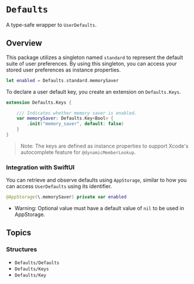 # ``Defaults``

A type-safe wrapper to `UserDefaults`.

## Overview

This package utilizes a singleton named `standard` to represent the default suite of user preferences. By using this singleton, you can access your stored user preferences as instance properties.

```swift
let enabled = Defaults.standard.memorySaver
```

To declare a user default key, you create an extension on `Defaults.Keys`.

```swift
extension Defaults.Keys {

    /// Indicates whether memory saver is enabled.
    var memorySaver: Defaults.Key<Bool> {
        .init("memory_saver", default: false)
    }
}
```

> Note: 
> The keys are defined as instance properties to support Xcode's autocomplete feature for `@dynamicMemberLookup`.


### Integration with SwiftUI

You can retrieve and observe defaults using `AppStorage`, similar to how you can access `UserDefaults` using its identifier.

```swift
@AppStorage(\.memorySaver) private var enabled
```

- Warning: Optional value must have a default value of `nil` to be used in AppStorage.

## Topics

### Structures

- ``Defaults/Defaults``
- ``Defaults/Keys``
- ``Defaults/Key``
